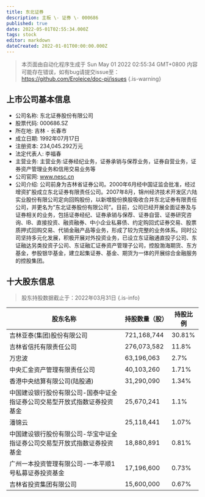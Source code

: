 ```yaml
---
title: 东北证券
description: 主板 \- 证券 \- 000686
published: true
date: 2022-05-01T02:55:34.000Z
tags: stock
editor: markdown
dateCreated: 2022-01-01T00:00:00.000Z
---
```


> 本页面由自动化程序生成于 Sun May 01 2022 02:55:34 GMT+0800
> 内容可能存在错误，如有bug请提交issue至：https://github.com/Eroleice/doc-pi/issues
{.is-warning}

## 上市公司基本信息
- 公司名称: 东北证券股份有限公司
- 股票代码: 000686.SZ
- 所在地: 吉林 - 长春市
- 成立日期: 1992年07月17日
- 注册资本: 234,045.292万元
- 法定代表人: 李福春
- 主营业务: 主营业务:证券经纪业务，证券承销与保荐业务，证券自营业务，证券资产管理业务和信用交易业务等
- 公司官网: www.nesc.cn
- 公司介绍: 公司前身为吉林省证券公司。2000年6月经中国证监会批准，经过增资扩股成立东北证券有限责任公司。2007年8月，锦州经济技术开发区六陆实业股份有限公司定向回购股份，以新增股份换股吸收合并东北证券有限责任公司，并更名为“东北证券股份有限公司”。目前，公司已经开展全面证券及与证券相关的业务，包括证券经纪、证券承销与保荐、证券自营、证券研究咨询、IB、直接投资、融资融券、中小企业私募债、约定购回式证券交易、股票质押式回购交易、代销金融产品等业务，形成了较为完整的业务体系。同时公司坚持多元化发展，积极开展对外投资业务，已设立东证融通直投子公司、东证融达另类投资子公司、东证融汇证券资产管理子公司，控股渤海期货、东方基金，参股银华基金，建立起集证券、基金、期货为一体的开展综合金融服务的控股集团。


## 十大股东信息
> 股东持股数据截止于：2022年03月31日
{.is-info}

| 股东名称 | 持股数量（股） | 持股比例 |
| --- | --- | --- |
| 吉林亚泰(集团)股份有限公司 | 721,168,744 | 30.81% |
| 吉林省信托有限责任公司 | 276,073,582 | 11.8% |
| 万忠波 | 63,196,063 | 2.7% |
| 中央汇金资产管理有限责任公司 | 40,103,260 | 1.71% |
| 香港中央结算有限公司(陆股通) | 31,290,090 | 1.34% |
| 中国建设银行股份有限公司-国泰中证全指证券公司交易型开放式指数证券投资基金 | 25,670,241 | 1.1% |
| 潘锦云 | 25,118,441 | 1.07% |
| 中国建设银行股份有限公司-华宝中证全指证券公司交易型开放式指数证券投资基金 | 18,880,891 | 0.81% |
| 广州一本投资管理有限公司-一本平顺1号私募证券投资基金 | 17,196,600 | 0.73% |
| 吉林省投资集团有限公司 | 15,600,000 | 0.67% |




